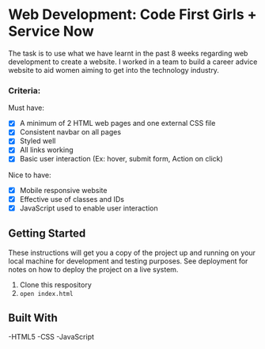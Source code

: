 # Web Development: Code First Girls + Service Now

The task is to use what we have learnt in the past 8 weeks regarding web development to create a website. I worked in a team to build a career advice website to aid women aiming to get into the technology industry.

### Criteria:

Must have:
- [x] A minimum of 2 HTML web pages and one external CSS file
- [x] Consistent navbar on all pages
- [x] Styled well
- [x] All links working
- [x] Basic user interaction (Ex: hover, submit form, Action on click)

Nice to have:
- [x] Mobile responsive website
- [x] Effective use of classes and IDs
- [x] JavaScript used to enable user interaction

## Getting Started

These instructions will get you a copy of the project up and running on your local machine for development and testing purposes. See deployment for notes on how to deploy the project on a live system.

1. Clone this respository
2. `open index.html`

## Built With

-HTML5
-CSS
-JavaScript

